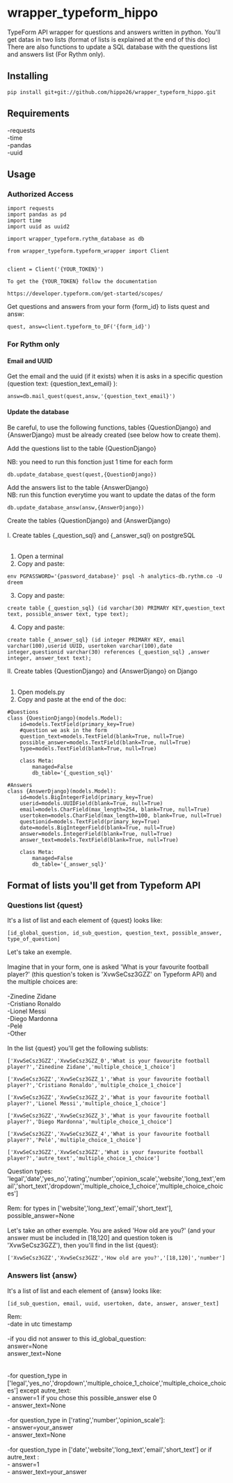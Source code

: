 # wrapper_typeform_hippo

TypeForm API wrapper for questions and answers written in python. You'll get datas in two lists (format of lists is explained at the end of this doc) <br />
There are also functions to update a SQL database with the questions list and answers list (For Rythm only).

## Installing
```
pip install git+git://github.com/hippo26/wrapper_typeform_hippo.git
```

## Requirements

-requests <br />
-time <br />
-pandas <br />
-uuid <br />


## Usage
### Authorized Access
```
import requests
import pandas as pd
import time
import uuid as uuid2

import wrapper_typeform.rythm_database as db

from wrapper_typeform.typeform_wrapper import Client


client = Client('{YOUR_TOKEN}')

To get the {YOUR_TOKEN} follow the documentation
 
https://developer.typeform.com/get-started/scopes/
```

Get questions and answers from your form {form_id} to lists quest and answ:
```
quest, answ=client.typeform_to_DF('{form_id}')
```

### For Rythm only

#### Email and UUID

Get the email and the uuid (if it exists) when it is asks in a specific question (question text: {question_text_email} ):
```
answ=db.mail_quest(quest,answ,'{question_text_email}')
```

#### Update the database

Be careful, to use the following functions, tables {QuestionDjango} and {AnswerDjango} must be already created (see below how to create them). <br />

Add the questions list to the table {QuestionDjango}  <br />

NB: you need to run this fonction just 1 time for each form
```
db.update_database_quest(quest,{QuestionDjango})
```

Add the answers list to the table {AnswerDjango} <br />
NB: run this function everytime you want to update the datas of the form
```
db.update_database_answ(answ,{AnswerDjango})
```

Create the tables {QuestionDjango} and {AnswerDjango} <br />
<br />
I. Create tables {_question_sql} and {_answer_sql} on postgreSQL <br />
<br />
  1) Open a terminal <br />
  2) Copy and paste: 
  ```
  env PGPASSWORD='{password_database}' psql -h analytics-db.rythm.co -U dreem
  ```
  3) Copy and paste: 
  ```
  create table {_question_sql} (id varchar(30) PRIMARY KEY,question_text text, possible_answer text, type text);
  ```
  4) Copy and paste: 
  ```
  create table {_answer_sql} (id integer PRIMARY KEY, email varchar(100),userid UUID, usertoken varchar(100),date integer,questionid varchar(30) references {_question_sql} ,answer integer, answer_text text);

  ```

II. Create tables {QuestionDjango} and {AnswerDjango} on Django <br />
<br />
1) Open models.py <br />
2) Copy and paste at the end of the doc: 
```
#Questions 
class {QuestionDjango}(models.Model):
    id=models.TextField(primary_key=True)
    #question we ask in the form
    question_text=models.TextField(blank=True, null=True)
    possible_answer=models.TextField(blank=True, null=True)
    type=models.TextField(blank=True, null=True)

    class Meta:
        managed=False
        db_table='{_question_sql}'

#Answers 
class {AnswerDjango}(models.Model):
    id=models.BigIntegerField(primary_key=True)
    userid=models.UUIDField(blank=True, null=True)
    email=models.CharField(max_length=254, blank=True, null=True)
    usertoken=models.CharField(max_length=100, blank=True, null=True)
    questionid=models.TextField(primary_key=True)
    date=models.BigIntegerField(blank=True, null=True)
    answer=models.IntegerField(blank=True, null=True)
    answer_text=models.TextField(blank=True, null=True)

    class Meta:
        managed=False
        db_table='{_answer_sql}'
```


## Format of lists you'll get from Typeform API
### Questions list {quest}

It's a list of list and each element of {quest} looks like:

```
[id_global_question, id_sub_question, question_text, possible_answer, type_of_question]
```

Let's take an exemple. <br />
<br />
Imagine that in your form, one is asked 'What is your favourite football player?' (this question's token is 'XvwSeCsz3GZZ' on Typeform API) and the multiple choices are: <br />
<br />
-Zinedine Zidane <br />
-Cristiano Ronaldo <br />
-Lionel Messi <br />
-Diego Mardonna <br />
-Pelé <br />
-Other <br />
<br />
In the list {quest} you'll get the following sublists: 

```
['XvwSeCsz3GZZ','XvwSeCsz3GZZ_0','What is your favourite football player?','Zinedine Zidane','multiple_choice_1_choice']

['XvwSeCsz3GZZ','XvwSeCsz3GZZ_1','What is your favourite football player?','Cristiano Ronaldo','multiple_choice_1_choice']

['XvwSeCsz3GZZ','XvwSeCsz3GZZ_2','What is your favourite football player?','Lionel Messi','multiple_choice_1_choice']

['XvwSeCsz3GZZ','XvwSeCsz3GZZ_3','What is your favourite football player?','Diego Mardonna','multiple_choice_1_choice']

['XvwSeCsz3GZZ','XvwSeCsz3GZZ_4','What is your favourite football player?','Pelé','multiple_choice_1_choice']

['XvwSeCsz3GZZ','XvwSeCsz3GZZ','What is your favourite football player?','autre_text','multiple_choice_1_choice']
 ```

Question types: <br />
'legal','date','yes_no','rating','number','opinion_scale','website','long_text','email','short_text','dropdown','multiple_choice_1_choice','multiple_choice_choices'] <br />
<br />
Rem: for types in ['website','long_text','email','short_text'], possible_answer=None <br />
<br />
Let's take an other exemple. You are asked 'How old are you?' (and your answer must be included in [18,120] and question token is 'XvwSeCsz3GZZ'), then you'll find in the list {quest}: <br />
```
['XvwSeCsz3GZZ','XvwSeCsz3GZZ','How old are you?','[18,120]','number']
```

### Answers list {answ}
It's a list of list and each element of {answ} looks like:
```
[id_sub_question, email, uuid, usertoken, date, answer, answer_text]
```
Rem: <br />
  -date in utc timestamp <br />
  <br />
  -if you did not answer to this id_global_question: <br />
      answer=None <br />
      answer_text=None <br />
          <br />
    <br />
  -for question_type in ['legal','yes_no','dropdown','multiple_choice_1_choice','multiple_choice_choices'] except autre_text: <br />
    - answer=1 if you chose this possible_answer else 0 <br />
    - answer_text=None <br />
    <br />
  -for question_type in ['rating','number','opinion_scale']: <br />
    - answer=your_answer <br />
    - answer_text=None  <br />
   <br />
  -for question_type in ['date','website','long_text','email','short_text'] or if autre_text : <br />
    - answer=1 <br />
    - answer_text=your_answer



